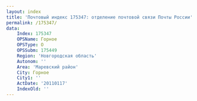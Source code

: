 ```yaml
---
layout: index
title: 'Почтовый индекс 175347: отделение почтовой связи Почты России'
permalink: /175347/
data:
    Index: 175347
    OPSName: Горное
    OPSType: О
    OPSSubm: 175449
    Region: 'Новгородская область'
    Autonom: ''
    Area: 'Маревский район'
    City: Горное
    City1: ''
    ActDate: '20110117'
    IndexOld: ''
---
```

